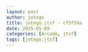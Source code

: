 ```yaml
---
layout: post
author: jotego
title: jotego.jtsf - cf5f59a
date: 2025-05-09
categories: [Arcade, jtsf]
tags: [jotego.jtsf]
---
```


